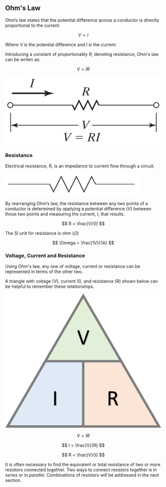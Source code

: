 ## Ohm's Law

Ohm’s law states that the potential difference across a conductor is directly proportional to the current.

$$ V \propto I $$

Where $V$ is the potential difference and $I$ is the current.

Introducing a constant of proportionality $R$, denoting resistance, Ohm's law can be writen as:

$$ V = IR $$

![Ohm's Law](images/ohms-law.jpg)

### Resistance

Electrical resistance, R,  is an impedance to current flow through a circuit.

![resistor symbol](images/resistor-symbol.jpg)

By rearranging Ohm’s law, the resistance between any two points of a conductor is determined by applying a potential difference ($V$)  between those two points and measuring the current, $I$, that results.

$$ R = \frac{V}{I} $$

The SI unit for resistance is ohm ($\Omega$)

$$ \Omega = \frac{1V}{1A} $$

### Voltage, Current and Resistance

Using Ohm's law, any one of voltage, current or resistance can be represented in terms of the other two.

A triangle with voltage (V), current (I), and resistance (R) shown below can be helpful to remember these relationships.

![voltage current resistance triangle](images/voltage-current-resistance-triangle.png)

$$ V = IR $$

$$ I = \frac{V}{R} $$

$$ R = \frac{V}{I} $$

It is often necessary to find the equivalent or total resistance of two or more resistors connected together. Two ways to connect resistors together is in _series_ or in _parallel_. Combinations of resistors will be addressed in the next section.
